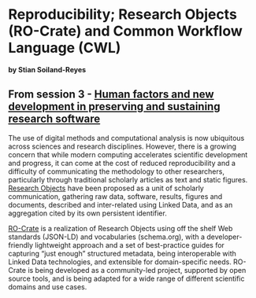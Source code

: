 # Reproducibility; Research Objects (RO-Crate) and Common Workflow Language (CWL)
**by Stian Soiland-Reyes**  

## From session 3 - [Human factors and new development in preserving and sustaining research software](/wosss21/agenda#session-3)  
The use of digital methods and computational analysis is now ubiquitous across sciences and research disciplines. However, there is a growing concern that while modern computing accelerates scientific development and progress, it can come at the cost of reduced reproducibility and a difficulty of communicating the methodology to other researchers, particularly through traditional scholarly articles as text and static figures. [Research Objects](https://www.research.manchester.ac.uk/portal/en/publications/why-linked-data-is-not-enough-for-scientists(394d2487-5598-4e1e-a0c1-d67ad65d7947).html) have been proposed as a unit of scholarly communication, gathering raw data, software, results, figures and documents, described and inter-related using Linked Data, and as an aggregation cited by its own persistent identifier.

[RO-Crate](https://www.researchobject.org/ro-crate/) is a realization of Research Objects using off the shelf Web standards (JSON-LD) and vocabularies  (schema.org), with a developer-friendly lightweight approach and a set of best-practice guides for capturing “just enough” structured metadata, being interoperable with Linked Data technologies, and extensible for domain-specific needs.  RO-Crate is being developed as a community-led project, supported by open source tools, and is being adapted for a wide range of different scientific domains and use cases.

